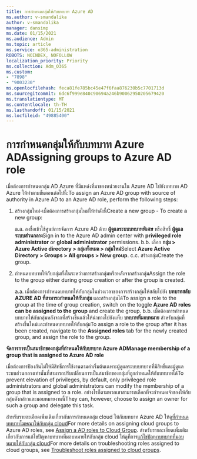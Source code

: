 ```yaml
---
title: การกำหนดกลุ่มให้กับบทบาท Azure AD
ms.author: v-smandalika
author: v-smandalika
manager: dansimp
ms.date: 01/15/2021
ms.audience: Admin
ms.topic: article
ms.service: o365-administration
ROBOTS: NOINDEX, NOFOLLOW
localization_priority: Priority
ms.collection: Adm_O365
ms.custom:
- "7898"
- "9003230"
ms.openlocfilehash: feca81fe785bc45e47f6faa876230b5c7701713d
ms.sourcegitcommit: 6dc6f999e840c90694a246b90062950205679420
ms.translationtype: MT
ms.contentlocale: th-TH
ms.lasthandoff: 01/15/2021
ms.locfileid: "49885400"
---
```

# <a name="assigning-groups-to-azure-ad-role"></a><span data-ttu-id="e9131-102">การกำหนดกลุ่มให้กับบทบาท Azure AD</span><span class="sxs-lookup"><span data-stu-id="e9131-102">Assigning groups to Azure AD role</span></span>

<span data-ttu-id="e9131-103">เมื่อต้องการกำหนดกลุ่ม AD Azure ที่มีแหล่งที่มาของหน่วยงานใน Azure AD ไปยังบทบาท AD Azure ให้ทำตามขั้นตอนต่อไปนี้:</span><span class="sxs-lookup"><span data-stu-id="e9131-103">To assign an Azure AD group with source of authority in Azure AD to an Azure AD role, perform the following steps:</span></span>

1. <span data-ttu-id="e9131-104">สร้างกลุ่มใหม่-เมื่อต้องการสร้างกลุ่มใหม่ให้ทำดังนี้</span><span class="sxs-lookup"><span data-stu-id="e9131-104">Create a new group - To create a new group:</span></span>

    <span data-ttu-id="e9131-105">a.</span><span class="sxs-lookup"><span data-stu-id="e9131-105">a.</span></span> <span data-ttu-id="e9131-106">ลงชื่อเข้าใช้ศูนย์การจัดการ Azure AD ด้วย **ผู้ดูแลระบบบทบาทพิเศษ** หรือสิทธิ์ **ผู้ดูแลระบบส่วนกลาง**</span><span class="sxs-lookup"><span data-stu-id="e9131-106">Sign in to the Azure AD admin center with **privileged role administrator** or **global administrator** permissions.</span></span>
    <span data-ttu-id="e9131-107">b.</span><span class="sxs-lookup"><span data-stu-id="e9131-107">b.</span></span> <span data-ttu-id="e9131-108">เลือก **กลุ่ม > Azure Active directory > กลุ่มทั้งหมด > กลุ่มใหม่**</span><span class="sxs-lookup"><span data-stu-id="e9131-108">Select **Azure Active Directory > Groups > All groups > New group**.</span></span>
    <span data-ttu-id="e9131-109">c.</span><span class="sxs-lookup"><span data-stu-id="e9131-109">c.</span></span> <span data-ttu-id="e9131-110">สร้างกลุ่ม</span><span class="sxs-lookup"><span data-stu-id="e9131-110">Create the group.</span></span>

2. <span data-ttu-id="e9131-111">กำหนดบทบาทให้กับกลุ่มทั้งในระหว่างการสร้างกลุ่มหรือหลังจากสร้างกลุ่ม</span><span class="sxs-lookup"><span data-stu-id="e9131-111">Assign the role to the group either during group creation or after the group is created.</span></span>

    <span data-ttu-id="e9131-112">a.</span><span class="sxs-lookup"><span data-stu-id="e9131-112">a.</span></span> <span data-ttu-id="e9131-113">เมื่อต้องการกำหนดบทบาทให้กับกลุ่มในช่วงเวลาของการสร้างกลุ่มให้สลับไปยัง **บทบาทสลับ AZURE AD ที่สามารถกำหนดให้กับกลุ่ม** และสร้างกลุ่มได้</span><span class="sxs-lookup"><span data-stu-id="e9131-113">To assign a role to the group at the time of group creation, switch on the toggle **Azure AD roles can be assigned to the group** and create the group.</span></span>
    <span data-ttu-id="e9131-114">b.</span><span class="sxs-lookup"><span data-stu-id="e9131-114">b.</span></span> <span data-ttu-id="e9131-115">เมื่อต้องการกำหนดบทบาทให้กับกลุ่มหลังจากที่สร้างขึ้นแล้วให้นำทางไปยังแท็บ **บทบาทที่มอบหมาย** สำหรับกลุ่มที่สร้างขึ้นใหม่และกำหนดบทบาทให้กับกลุ่ม</span><span class="sxs-lookup"><span data-stu-id="e9131-115">To assign a role to the group after it has been created, navigate to the **Assigned roles** tab for the newly created group, and assign the role to the group.</span></span>  

<span data-ttu-id="e9131-116">**จัดการการเป็นสมาชิกของกลุ่มที่กำหนดให้กับบทบาท Azure AD**</span><span class="sxs-lookup"><span data-stu-id="e9131-116">**Manage membership of a group that is assigned to Azure AD role**</span></span>

<span data-ttu-id="e9131-117">เมื่อต้องการป้องกันไม่ให้มีสิทธิ์การใช้งานตามค่าเริ่มต้นเฉพาะผู้ดูแลระบบบทบาทที่มีสิทธิ์และผู้ดูแลระบบส่วนกลางเท่านั้นที่สามารถปรับเปลี่ยนการเป็นสมาชิกของกลุ่มที่ถูกกำหนดให้กับบทบาทได้</span><span class="sxs-lookup"><span data-stu-id="e9131-117">To prevent elevation of privileges, by default, only privileged role administrators and global administrators can modify the membership of a group that is assigned to a role.</span></span> <span data-ttu-id="e9131-118">อย่างไรก็ตามพวกเขาสามารถเลือกที่จะกำหนดเจ้าของให้กับกลุ่มดังกล่าวและมอบหมายงานนี้</span><span class="sxs-lookup"><span data-stu-id="e9131-118">They can, however, choose to assign an owner for such a group and delegate this task.</span></span>

<span data-ttu-id="e9131-119">สำหรับรายละเอียดเพิ่มเติมเกี่ยวกับการกำหนดกลุ่ม cloud ให้กับบทบาท Azure AD ให้ดู[ที่กำหนดบทบาทโฆษณาให้กับกลุ่ม cloud](https://docs.microsoft.com/azure/active-directory/roles/groups-concept)</span><span class="sxs-lookup"><span data-stu-id="e9131-119">For more details on assigning cloud groups to Azure AD roles, see [Assign a AD roles to Cloud Group](https://docs.microsoft.com/azure/active-directory/roles/groups-concept).</span></span> <span data-ttu-id="e9131-120">สำหรับรายละเอียดเพิ่มเติมเกี่ยวกับการแก้ไขปัญหาบทบาทที่มอบหมายให้กับกลุ่ม cloud ให้ดูที่การ[แก้ไขปัญหาบทบาทที่มอบหมายให้กับกลุ่ม cloud](https://docs.microsoft.com/azure/active-directory/roles/groups-faq-troubleshooting)</span><span class="sxs-lookup"><span data-stu-id="e9131-120">For more details on troubleshooting roles assigned to cloud groups, see [Troubleshoot roles assigned to cloud groups](https://docs.microsoft.com/azure/active-directory/roles/groups-faq-troubleshooting).</span></span>





